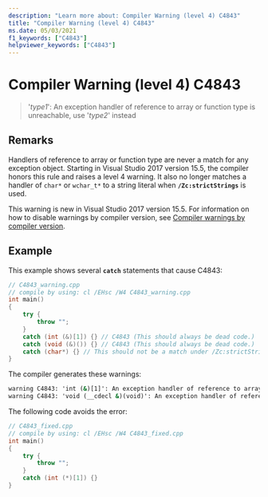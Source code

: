 ```yaml
---
description: "Learn more about: Compiler Warning (level 4) C4843"
title: "Compiler Warning (level 4) C4843"
ms.date: 05/03/2021
f1_keywords: ["C4843"]
helpviewer_keywords: ["C4843"]
---
```

# Compiler Warning (level 4) C4843

> '*type1*': An exception handler of reference to array or function type is unreachable, use '*type2*' instead

## Remarks

Handlers of reference to array or function type are never a match for any exception object. Starting in Visual Studio 2017 version 15.5, the compiler honors this rule and raises a level 4 warning. It also no longer matches a handler of `char*` or `wchar_t*` to a string literal when **`/Zc:strictStrings`** is used.

This warning is new in Visual Studio 2017 version 15.5. For information on how to disable warnings by compiler version, see [Compiler warnings by compiler version](compiler-warnings-by-compiler-version.md).

## Example

This example shows several **`catch`** statements that cause C4843:

```cpp
// C4843_warning.cpp
// compile by using: cl /EHsc /W4 C4843_warning.cpp
int main()
{
    try {
        throw "";
    }
    catch (int (&)[1]) {} // C4843 (This should always be dead code.)
    catch (void (&)()) {} // C4843 (This should always be dead code.)
    catch (char*) {} // This should not be a match under /Zc:strictStrings
}
```

The compiler generates these warnings:

```cmd
warning C4843: 'int (&)[1]': An exception handler of reference to array or function type is unreachable, use 'int*' instead
warning C4843: 'void (__cdecl &)(void)': An exception handler of reference to array or function type is unreachable, use 'void (__cdecl*)(void)' instead
```

The following code avoids the error:

```cpp
// C4843_fixed.cpp
// compile by using: cl /EHsc /W4 C4843_fixed.cpp
int main()
{
    try {
        throw "";
    }
    catch (int (*)[1]) {}
}
```
